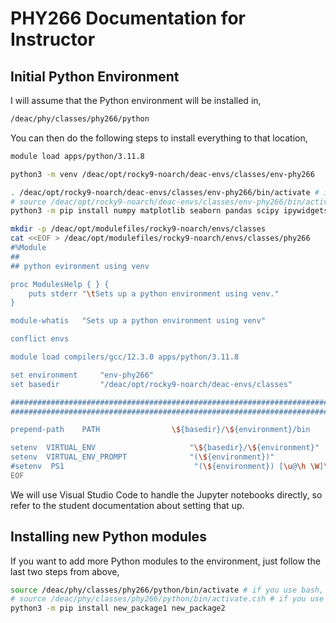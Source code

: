 # PHY266 Documentation for Instructor

## Initial Python Environment

I will assume that the Python environment will be installed in,

```sh
/deac/phy/classes/phy266/python
```

You can then do the following steps to install everything to that location,

```sh
module load apps/python/3.11.8

python3 -m venv /deac/opt/rocky9-noarch/deac-envs/classes/env-phy266

. /deac/opt/rocky9-noarch/deac-envs/classes/env-phy266/bin/activate # if you use bash, or
# source /deac/opt/rocky9-noarch/deac-envs/classes/env-phy266/bin/activate.csh # if you use tcsh or csh
python3 -m pip install numpy matplotlib seaborn pandas scipy ipywidgets jupyter statsmodels keras scikit-learn google hdbscan jupyterlab
```

```sh
mkdir -p /deac/opt/modulefiles/rocky9-noarch/envs/classes
cat <<EOF > /deac/opt/modulefiles/rocky9-noarch/envs/classes/phy266
#%Module
##
## python evironment using venv

proc ModulesHelp { } {
    puts stderr "\tSets up a python environment using venv."
}

module-whatis   "Sets up a python environment using venv"

conflict envs

module load compilers/gcc/12.3.0 apps/python/3.11.8

set environment     "env-phy266"
set basedir         "/deac/opt/rocky9-noarch/deac-envs/classes"

################################################################################
################################################################################

prepend-path    PATH                \${basedir}/\${environment}/bin

setenv  VIRTUAL_ENV                     "\${basedir}/\${environment}"
setenv  VIRTUAL_ENV_PROMPT              "(\${environment})"
#setenv  PS1                             "(\${environment}) [\u@\h \W]\$"
EOF
```








We will use Visual Studio Code to handle the Jupyter notebooks directly, so refer to the student documentation about setting that up.


## Installing new Python modules

If you want to add more Python modules to the environment, just follow the last two steps from above,

```sh
source /deac/phy/classes/phy266/python/bin/activate # if you use bash, or
# source /deac/phy/classes/phy266/python/bin/activate.csh # if you use tcsh or csh
python3 -m pip install new_package1 new_package2
```
